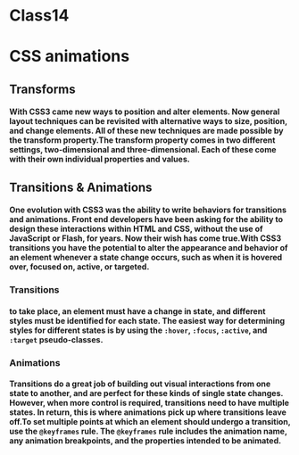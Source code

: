 # Class14

# CSS animations

## Transforms

#### With CSS3 came new ways to position and alter elements. Now general layout techniques can be revisited with alternative ways to size, position, and change elements. All of these new techniques are made possible by the transform property.The transform property comes in two different settings, two-dimensional and three-dimensional. Each of these come with their own individual properties and values.

## Transitions & Animations

#### One evolution with CSS3 was the ability to write behaviors for transitions and animations. Front end developers have been asking for the ability to design these interactions within HTML and CSS, without the use of JavaScript or Flash, for years. Now their wish has come true.With CSS3 transitions you have the potential to alter the appearance and behavior of an element whenever a state change occurs, such as when it is hovered over, focused on, active, or targeted.

### Transitions

#### to take place, an element must have a change in state, and different styles must be identified for each state. The easiest way for determining styles for different states is by using the `:hover`, `:focus`, `:active`, and `:target` pseudo-classes.

### Animations

#### Transitions do a great job of building out visual interactions from one state to another, and are perfect for these kinds of single state changes. However, when more control is required, transitions need to have multiple states. In return, this is where animations pick up where transitions leave off.To set multiple points at which an element should undergo a transition, use the `@keyframes` rule. The `@keyframes` rule includes the animation name, any animation breakpoints, and the properties intended to be animated.
